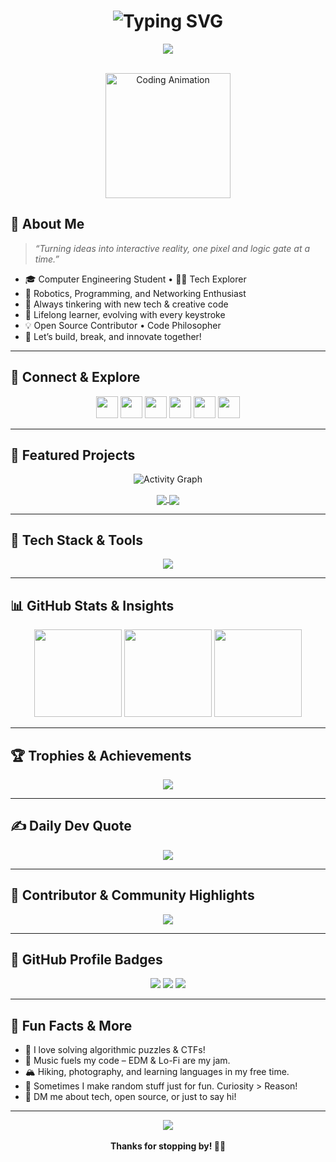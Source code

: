 <!-- 
  🌌✨ MODERNIZED & AESTHETIC GITHUB README for Siddhant Timalsina ✨🌌
  Designed by Copilot, 2025
-->

<h1 align="center">
  <img src="https://readme-typing-svg.herokuapp.com?font=Fira+Code&pause=600&color=14E5E7&width=435&lines=Hey%2C+I%27m+Siddhant+Timalsina!;Aspiring+Tech+Alchemist+🧑‍💻;Lifelong+Learner+%E2%9C%A8;Building+%26+Breaking+Stuff+%F0%9F%9A%80" alt="Typing SVG" />
</h1>

<div align="center">
  <img src="https://capsule-render.vercel.app/api?type=waving&color=0:3a8bfd,100:14e5e7&height=140&section=header&text=Welcome%20to%20My%20Space!&fontAlign=50&fontAlignY=35&fontSize=36&descAlign=50&descAlignY=70" />
</div>

<br />

<p align="center">
  <img src="https://media.giphy.com/media/qgQUggAC3Pfv687qPC/giphy.gif" height="200" alt="Coding Animation"/>
</p>

## 🌟 About Me

> *“Turning ideas into interactive reality, one pixel and logic gate at a time.”*

- 🎓 Computer Engineering Student • 🧑‍🔬 Tech Explorer
- 🤖 Robotics, Programming, and Networking Enthusiast
- 🔭 Always tinkering with new tech & creative code
- 🌱 Lifelong learner, evolving with every keystroke
- 💡 Open Source Contributor • Code Philosopher
- 🚀 Let’s build, break, and innovate together!

---

## 🔗 Connect & Explore

<p align="center">
  <a href="mailto:siddhanttimalsina10@gmail.com"><img src="https://skillicons.dev/icons?i=gmail" height="35" /></a>
  <a href="https://facebook.com/Siddhant.Timalsina.92"><img src="https://skillicons.dev/icons?i=facebook" height="35" /></a>
  <a href="https://tiktok.com/@sid__ant"><img src="https://img.shields.io/badge/TikTok-000000?style=for-the-badge&logo=tiktok&logoColor=white" height="35" /></a>
  <a href="https://youtube.com/@FEELTHEMUSICSID"><img src="https://skillicons.dev/icons?i=youtube" height="35" /></a>
  <a href="https://www.linkedin.com/in/siddhant-timalsina-a3b4b327a"><img src="https://skillicons.dev/icons?i=linkedin" height="35" /></a>
  <a href="https://twitter.com/intent/follow?screen_name=ANONYMOUS_SIDD"><img src="https://skillicons.dev/icons?i=twitter" height="35" /></a>
</p>

---

## 💼 Featured Projects

<p align="center">
  <img src="https://github-readme-activity-graph.vercel.app/graph?username=ANONYMOUS-SIDD&theme=react-dark&bg_color=20232a" alt="Activity Graph"/>
</p>

<!-- Example Project Cards -->
<div align="center">
  <a href="https://github.com/ANONYMOUS-SIDD/your-cool-project" target="_blank">
    <img align="center" src="https://github-readme-stats.vercel.app/api/pin/?username=ANONYMOUS-SIDD&repo=your-cool-project&theme=nightowl&hide_border=true" />
  </a>
  <a href="https://github.com/ANONYMOUS-SIDD/another-amazing-repo" target="_blank">
    <img align="center" src="https://github-readme-stats.vercel.app/api/pin/?username=ANONYMOUS-SIDD&repo=another-amazing-repo&theme=nightowl&hide_border=true" />
  </a>
</div>

---

## 🚀 Tech Stack & Tools

<p align="center">
  <img src="https://skillicons.dev/icons?i=python,cpp,c,go,js,html,flutter,firebase,linux,git,github,raylib,apache,canva,figma,vscode,arduino" />
</p>

---

## 📊 GitHub Stats & Insights

<div align="center">
  <img src="https://github-readme-stats.vercel.app/api?username=ANONYMOUS-SIDD&count_private=true&show_icons=true&theme=nightowl&hide_border=true" height="140"/>
  <img src="https://streak-stats.demolab.com/?user=ANONYMOUS-SIDD&theme=nightowl&hide_border=true" height="140"/>
  <img src="https://github-readme-stats.vercel.app/api/top-langs/?username=ANONYMOUS-SIDD&layout=compact&theme=nightowl&hide_border=true" height="140"/>
</div>

---

## 🏆 Trophies & Achievements

<p align="center">
  <img src="https://github-profile-trophy.vercel.app/?username=ANONYMOUS-SIDD&theme=matrix&no-frame=true&margin-w=6"/>
</p>

---

## ✍️ Daily Dev Quote

<p align="center">
  <img src="https://quotes-github-readme.vercel.app/api?type=horizontal&theme=radical"/>
</p>

---

## 👥 Contributor & Community Highlights

<p align="center">
  <img src="https://github-contributor-stats.vercel.app/api?username=ANONYMOUS-SIDD&limit=5&theme=nightowl&combine_all_yearly_contributions=true"/>
</p>

---

## 🌱 GitHub Profile Badges

<p align="center">
  <img src="https://visitcount.itsvg.in/api?id=ANONYMOUS-SIDD&icon=0&color=0"/>
  <img src="https://img.shields.io/github/followers/ANONYMOUS-SIDD?label=Follow&style=social"/>
  <img src="https://img.shields.io/github/stars/ANONYMOUS-SIDD?label=Stars&style=social"/>
</p>

---

## 📝 Fun Facts & More

- 🧩 I love solving algorithmic puzzles & CTFs!
- 🎵 Music fuels my code – EDM & Lo-Fi are my jam.
- 🏔️ Hiking, photography, and learning languages in my free time.
- 🧭 Sometimes I make random stuff just for fun. Curiosity > Reason!
- 💬 DM me about tech, open source, or just to say hi!

---

<div align="center">
  <img src="https://capsule-render.vercel.app/api?type=waving&color=0:14e5e7,100:3a8bfd&height=140&section=footer"/>
  <br><br>
  <b>Thanks for stopping by! 🚀✨</b>
</div>

